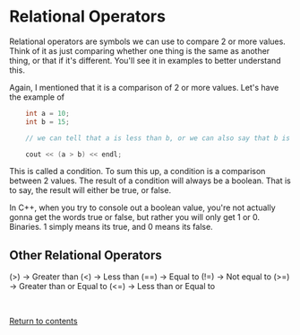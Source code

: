 # Relational Operators
Relational operators are symbols we can use to compare 2 or more values. Think of it as just comparing whether one thing is the same as another thing, or that if it's different. You'll see it in examples to better understand this.

Again, I mentioned that it is a comparison of 2 or more values. Let's have the example of


```c++
	int a = 10;
	int b = 15;

	// we can tell that a is less than b, or we can also say that b is greater than a based on their values. But how can we write that in our program? We can simply say

	cout << (a > b) << endl;

```
 This is called a condition. To sum this up, a condition is a comparison between 2 values. The result of a condition will always be a boolean. That is to say, the result will either be true, or false.

 In C++, when you try to console out a boolean value, you're not actually gonna get the words true or false, but rather you will only get 1 or 0. Binaries. 1 simply means its true, and 0 means its false.

## Other Relational Operators

(>) -> Greater than
(<) -> Less than
(==) -> Equal to
(!=) -> Not equal to
(>=) -> Greater than or Equal to
(<=) -> Less than or Equal to

<br>

[Return to contents](../readme.md#topics-included)

